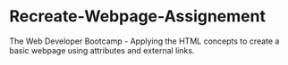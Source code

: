 # Recreate-Webpage-Assignement
The Web Developer Bootcamp - Applying the HTML concepts to create a basic webpage using attributes and external links.
